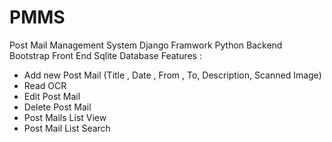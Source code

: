 # PMMS
Post Mail Management System
Django Framwork
Python Backend
Bootstrap Front End
Sqlite Database
Features :
- Add new Post Mail (Title , Date , From , To, Description, Scanned Image)
- Read OCR 
- Edit Post Mail 
- Delete Post Mail 
- Post Mails List View
- Post Mail List Search

